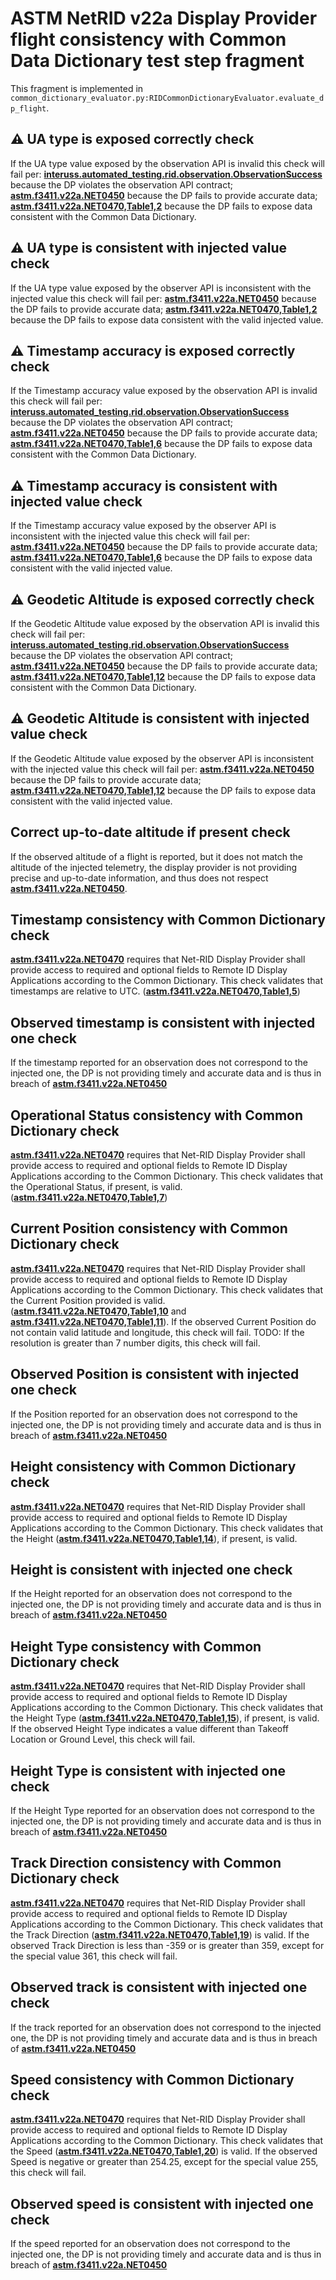 # ASTM NetRID v22a Display Provider flight consistency with Common Data Dictionary test step fragment

This fragment is implemented in `common_dictionary_evaluator.py:RIDCommonDictionaryEvaluator.evaluate_dp_flight`.

## ⚠️ UA type is exposed correctly check

If the UA type value exposed by the observation API is invalid this check will fail per:
**[interuss.automated_testing.rid.observation.ObservationSuccess](../../../../requirements/interuss/automated_testing/rid/observation.md)** because the DP violates the observation API contract;
**[astm.f3411.v22a.NET0450](../../../../requirements/astm/f3411/v22a.md)** because the DP fails to provide accurate data;
**[astm.f3411.v22a.NET0470,Table1,2](../../../../requirements/astm/f3411/v22a.md)** because the DP fails to expose data consistent with the Common Data Dictionary.

## ⚠️ UA type is consistent with injected value check

If the UA type value exposed by the observer API is inconsistent with the injected value this check will fail per:
**[astm.f3411.v22a.NET0450](../../../../requirements/astm/f3411/v22a.md)** because the DP fails to provide accurate data;
**[astm.f3411.v22a.NET0470,Table1,2](../../../../requirements/astm/f3411/v22a.md)**  because the DP fails to expose data consistent with the valid injected value.

## ⚠️ Timestamp accuracy is exposed correctly check

If the Timestamp accuracy value exposed by the observation API is invalid this check will fail per:
**[interuss.automated_testing.rid.observation.ObservationSuccess](../../../../requirements/interuss/automated_testing/rid/observation.md)** because the DP violates the observation API contract;
**[astm.f3411.v22a.NET0450](../../../../requirements/astm/f3411/v22a.md)** because the DP fails to provide accurate data;
**[astm.f3411.v22a.NET0470,Table1,6](../../../../requirements/astm/f3411/v22a.md)** because the DP fails to expose data consistent with the Common Data Dictionary.

## ⚠️ Timestamp accuracy is consistent with injected value check

If the Timestamp accuracy value exposed by the observer API is inconsistent with the injected value this check will fail per:
**[astm.f3411.v22a.NET0450](../../../../requirements/astm/f3411/v22a.md)** because the DP fails to provide accurate data;
**[astm.f3411.v22a.NET0470,Table1,6](../../../../requirements/astm/f3411/v22a.md)**  because the DP fails to expose data consistent with the valid injected value.

## ⚠️ Geodetic Altitude is exposed correctly check

If the Geodetic Altitude value exposed by the observation API is invalid this check will fail per:
**[interuss.automated_testing.rid.observation.ObservationSuccess](../../../../requirements/interuss/automated_testing/rid/observation.md)** because the DP violates the observation API contract;
**[astm.f3411.v22a.NET0450](../../../../requirements/astm/f3411/v22a.md)** because the DP fails to provide accurate data;
**[astm.f3411.v22a.NET0470,Table1,12](../../../../requirements/astm/f3411/v22a.md)** because the DP fails to expose data consistent with the Common Data Dictionary.

## ⚠️ Geodetic Altitude is consistent with injected value check

If the Geodetic Altitude value exposed by the observer API is inconsistent with the injected value this check will fail per:
**[astm.f3411.v22a.NET0450](../../../../requirements/astm/f3411/v22a.md)** because the DP fails to provide accurate data;
**[astm.f3411.v22a.NET0470,Table1,12](../../../../requirements/astm/f3411/v22a.md)**  because the DP fails to expose data consistent with the valid injected value.

## Correct up-to-date altitude if present check

If the observed altitude of a flight is reported, but it does not match the altitude of the injected telemetry, the display provider is not providing precise and up-to-date information, and thus does not respect **[astm.f3411.v22a.NET0450](../../../../requirements/astm/f3411/v22a.md)**.

## Timestamp consistency with Common Dictionary check

**[astm.f3411.v22a.NET0470](../../../../requirements/astm/f3411/v22a.md)** requires that Net-RID Display Provider shall provide access to required and optional fields to Remote ID Display Applications according to the Common Dictionary. This check validates that timestamps are relative to UTC. (**[astm.f3411.v22a.NET0470,Table1,5](../../../../requirements/astm/f3411/v22a.md)**)

## Observed timestamp is consistent with injected one check

If the timestamp reported for an observation does not correspond to the injected one, the DP is not providing timely and accurate data and is thus in breach of **[astm.f3411.v22a.NET0450](../../../../requirements/astm/f3411/v22a.md)**

## Operational Status consistency with Common Dictionary check

**[astm.f3411.v22a.NET0470](../../../../requirements/astm/f3411/v22a.md)** requires that Net-RID Display Provider shall provide access to required and optional fields to Remote ID Display Applications according to the Common Dictionary. This check validates that the Operational Status, if present, is valid. (**[astm.f3411.v22a.NET0470,Table1,7](../../../../requirements/astm/f3411/v22a.md)**)

## Current Position consistency with Common Dictionary check

**[astm.f3411.v22a.NET0470](../../../../requirements/astm/f3411/v22a.md)** requires that Net-RID Display Provider shall provide access to required and optional fields to Remote ID Display Applications according to the Common Dictionary. This check validates that the Current Position provided is valid. (**[astm.f3411.v22a.NET0470,Table1,10](../../../../requirements/astm/f3411/v22a.md)** and **[astm.f3411.v22a.NET0470,Table1,11](../../../../requirements/astm/f3411/v22a.md)**). If the observed Current Position do not contain valid latitude and longitude, this check will fail.
TODO: If the resolution is greater than 7 number digits, this check will fail.

## Observed Position is consistent with injected one check

If the Position reported for an observation does not correspond to the injected one, the DP is not providing timely and accurate data and is thus in breach of **[astm.f3411.v22a.NET0450](../../../../requirements/astm/f3411/v22a.md)**

## Height consistency with Common Dictionary check

**[astm.f3411.v22a.NET0470](../../../../requirements/astm/f3411/v22a.md)** requires that Net-RID Display Provider shall provide access to required and optional fields to Remote ID Display Applications according to the Common Dictionary. This check validates that the Height (**[astm.f3411.v22a.NET0470,Table1,14](../../../../requirements/astm/f3411/v22a.md)**), if present, is valid.

## Height is consistent with injected one check

If the Height reported for an observation does not correspond to the injected one, the DP is not providing timely and accurate data and is thus in breach of **[astm.f3411.v22a.NET0450](../../../../requirements/astm/f3411/v22a.md)**

## Height Type consistency with Common Dictionary check

**[astm.f3411.v22a.NET0470](../../../../requirements/astm/f3411/v22a.md)** requires that Net-RID Display Provider shall provide access to required and optional fields to Remote ID Display Applications according to the Common Dictionary. This check validates that the Height Type (**[astm.f3411.v22a.NET0470,Table1,15](../../../../requirements/astm/f3411/v22a.md)**), if present, is valid. If the observed Height Type indicates a value different than Takeoff Location or Ground Level, this check will fail.

## Height Type is consistent with injected one check

If the Height Type reported for an observation does not correspond to the injected one, the DP is not providing timely and accurate data and is thus in breach of **[astm.f3411.v22a.NET0450](../../../../requirements/astm/f3411/v22a.md)**

## Track Direction consistency with Common Dictionary check

**[astm.f3411.v22a.NET0470](../../../../requirements/astm/f3411/v22a.md)** requires that Net-RID Display Provider shall provide access to required and optional fields to Remote ID Display Applications according to the Common Dictionary. This check validates that the Track Direction (**[astm.f3411.v22a.NET0470,Table1,19](../../../../requirements/astm/f3411/v22a.md)**) is valid. If the observed Track Direction is less than -359 or is greater than 359, except for the special value 361, this check will fail.

## Observed track is consistent with injected one check

If the track reported for an observation does not correspond to the injected one, the DP is not providing timely and accurate data and is thus in breach of **[astm.f3411.v22a.NET0450](../../../../requirements/astm/f3411/v22a.md)**

## Speed consistency with Common Dictionary check

**[astm.f3411.v22a.NET0470](../../../../requirements/astm/f3411/v22a.md)** requires that Net-RID Display Provider shall provide access to required and optional fields to Remote ID Display Applications according to the Common Dictionary. This check validates that the Speed (**[astm.f3411.v22a.NET0470,Table1,20](../../../../requirements/astm/f3411/v22a.md)**) is valid. If the observed Speed is negative or greater than 254.25, except for the special value 255, this check will fail.

## Observed speed is consistent with injected one check

If the speed reported for an observation does not correspond to the injected one, the DP is not providing timely and accurate data and is thus in breach of **[astm.f3411.v22a.NET0450](../../../../requirements/astm/f3411/v22a.md)**
